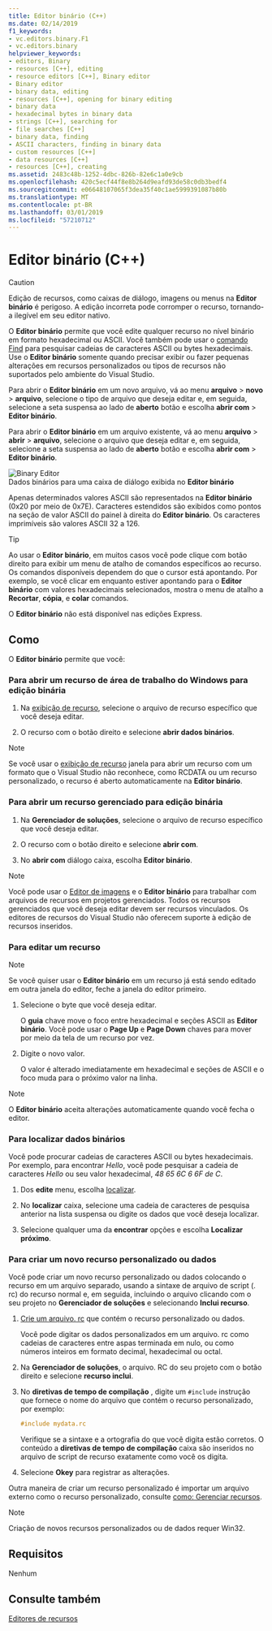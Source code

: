 ```yaml
---
title: Editor binário (C++)
ms.date: 02/14/2019
f1_keywords:
- vc.editors.binary.F1
- vc.editors.binary
helpviewer_keywords:
- editors, Binary
- resources [C++], editing
- resource editors [C++], Binary editor
- Binary editor
- binary data, editing
- resources [C++], opening for binary editing
- binary data
- hexadecimal bytes in binary data
- strings [C++], searching for
- file searches [C++]
- binary data, finding
- ASCII characters, finding in binary data
- custom resources [C++]
- data resources [C++]
- resources [C++], creating
ms.assetid: 2483c48b-1252-4dbc-826b-82e6c1a0e9cb
ms.openlocfilehash: 420c5ecf44f8e8b264d9eafd93de58c0db3bedf4
ms.sourcegitcommit: e06648107065f3dea35f40c1ae5999391087b80b
ms.translationtype: MT
ms.contentlocale: pt-BR
ms.lasthandoff: 03/01/2019
ms.locfileid: "57210712"
---
```

# <a name="binary-editor-c"></a>Editor binário (C++)

> [!CAUTION]
> Edição de recursos, como caixas de diálogo, imagens ou menus na **Editor binário** é perigoso. A edição incorreta pode corromper o recurso, tornando-a ilegível em seu editor nativo.

O **Editor binário** permite que você edite qualquer recurso no nível binário em formato hexadecimal ou ASCII. Você também pode usar o [comando Find](/visualstudio/ide/reference/find-command) para pesquisar cadeias de caracteres ASCII ou bytes hexadecimais. Use o **Editor binário** somente quando precisar exibir ou fazer pequenas alterações em recursos personalizados ou tipos de recursos não suportados pelo ambiente do Visual Studio.

Para abrir o **Editor binário** em um novo arquivo, vá ao menu **arquivo** > **novo** > **arquivo**, selecione o tipo de arquivo que deseja editar e, em seguida, selecione a seta suspensa ao lado de **aberto** botão e escolha **abrir com** > **Editor binário**.

Para abrir o **Editor binário** em um arquivo existente, vá ao menu **arquivo** > **abrir** > **arquivo**, selecione o arquivo que deseja editar e, em seguida, selecione a seta suspensa ao lado de **aberto** botão e escolha **abrir com** > **Editor binário**.

   ![Binary Editor](../mfc/media/vcbinaryeditor2.gif "vcBinaryEditor2")<br/>
   Dados binários para uma caixa de diálogo exibida no **Editor binário**

Apenas determinados valores ASCII são representados na **Editor binário** (0x20 por meio de 0x7E). Caracteres estendidos são exibidos como pontos na seção de valor ASCII do painel à direita do **Editor binário**. Os caracteres imprimíveis são valores ASCII 32 a 126.

> [!TIP]
> Ao usar o **Editor binário**, em muitos casos você pode clique com botão direito para exibir um menu de atalho de comandos específicos ao recurso. Os comandos disponíveis dependem do que o cursor está apontando. Por exemplo, se você clicar em enquanto estiver apontando para o **Editor binário** com valores hexadecimais selecionados, mostra o menu de atalho a **Recortar**, **cópia**, e **colar**  comandos.

O **Editor binário** não está disponível nas edições Express.

## <a name="how-to"></a>Como

O **Editor binário** permite que você:

### <a name="to-open-a-windows-desktop-resource-for-binary-editing"></a>Para abrir um recurso de área de trabalho do Windows para edição binária

1. Na [exibição de recurso](../windows/resource-view-window.md), selecione o arquivo de recurso específico que você deseja editar.

1. O recurso com o botão direito e selecione **abrir dados binários**.

> [!NOTE]
> Se você usar o [exibição de recurso](../windows/resource-view-window.md) janela para abrir um recurso com um formato que o Visual Studio não reconhece, como RCDATA ou um recurso personalizado, o recurso é aberto automaticamente na **Editor binário**.

### <a name="to-open-a-managed-resource-for-binary-editing"></a>Para abrir um recurso gerenciado para edição binária

1. Na **Gerenciador de soluções**, selecione o arquivo de recurso específico que você deseja editar.

1. O recurso com o botão direito e selecione **abrir com**.

1. No **abrir com** diálogo caixa, escolha **Editor binário**.

> [!NOTE]
> Você pode usar o [Editor de imagens](../windows/image-editor-for-icons.md) e o **Editor binário** para trabalhar com arquivos de recursos em projetos gerenciados. Todos os recursos gerenciados que você deseja editar devem ser recursos vinculados. Os editores de recursos do Visual Studio não oferecem suporte à edição de recursos inseridos.

### <a name="to-edit-a-resource"></a>Para editar um recurso

> [!NOTE]
> Se você quiser usar o **Editor binário** em um recurso já está sendo editado em outra janela do editor, feche a janela do editor primeiro.

1. Selecione o byte que você deseja editar.

   O **guia** chave move o foco entre hexadecimal e seções ASCII as **Editor binário**. Você pode usar o **Page Up** e **Page Down** chaves para mover por meio da tela de um recurso por vez.

1. Digite o novo valor.

   O valor é alterado imediatamente em hexadecimal e seções de ASCII e o foco muda para o próximo valor na linha.

> [!NOTE]
> O **Editor binário** aceita alterações automaticamente quando você fecha o editor.

### <a name="to-find-binary-data"></a>Para localizar dados binários

Você pode procurar cadeias de caracteres ASCII ou bytes hexadecimais. Por exemplo, para encontrar *Hello*, você pode pesquisar a cadeia de caracteres *Hello* ou seu valor hexadecimal, *48 65 6C 6 6F de C*.

1. Dos **edite** menu, escolha [localizar](/visualstudio/ide/reference/find-command).

1. No **localizar** caixa, selecione uma cadeia de caracteres de pesquisa anterior na lista suspensa ou digite os dados que você deseja localizar.

1. Selecione qualquer uma da **encontrar** opções e escolha **Localizar próximo**.

### <a name="to-create-a-new-custom-or-data-resource"></a>Para criar um novo recurso personalizado ou dados

Você pode criar um novo recurso personalizado ou dados colocando o recurso em um arquivo separado, usando a sintaxe de arquivo de script (. rc) do recurso normal e, em seguida, incluindo o arquivo clicando com o seu projeto no **Gerenciador de soluções** e selecionando  **Inclui recurso**.

1. [Crie um arquivo. rc](../windows/how-to-create-a-resource-script-file.md) que contém o recurso personalizado ou dados.

   Você pode digitar os dados personalizados em um arquivo. rc como cadeias de caracteres entre aspas terminada em nulo, ou como números inteiros em formato decimal, hexadecimal ou octal.

1. Na **Gerenciador de soluções**, o arquivo. RC do seu projeto com o botão direito e selecione **recurso inclui**.

1. No **diretivas de tempo de compilação** , digite um `#include` instrução que fornece o nome do arquivo que contém o recurso personalizado, por exemplo:

    ```cpp
    #include mydata.rc
    ```

   Verifique se a sintaxe e a ortografia do que você digita estão corretos. O conteúdo a **diretivas de tempo de compilação** caixa são inseridos no arquivo de script de recurso exatamente como você os digita.

1. Selecione **Okey** para registrar as alterações.

Outra maneira de criar um recurso personalizado é importar um arquivo externo como o recurso personalizado, consulte [como: Gerenciar recursos](../windows/how-to-import-and-export-resources.md).

> [!NOTE]
> Criação de novos recursos personalizados ou de dados requer Win32.

## <a name="requirements"></a>Requisitos

Nenhum

## <a name="see-also"></a>Consulte também

[Editores de recursos](../windows/resource-editors.md)